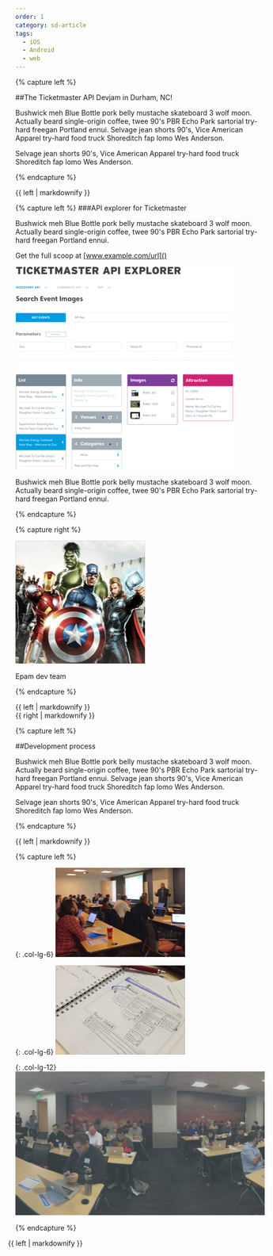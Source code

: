 ```yaml
---
order: 1
category: sd-article
tags:
  - iOS
  - Android
  - web
---
```

 
{% capture left %}

##The Ticketmaster API Devjam in Durham, NC!

Bushwick meh Blue Bottle pork belly mustache skateboard 3 wolf moon.
Actually beard single-origin coffee, twee 90's PBR Echo Park sartorial
try-hard freegan Portland ennui. Selvage jean shorts 90's, Vice American
Apparel try-hard food truck Shoreditch fap lomo Wes Anderson.

Selvage jean shorts 90's, Vice American Apparel
try-hard food truck Shoreditch fap lomo Wes Anderson.

{% endcapture %}
<div class="col-lg-8">{{ left | markdownify }}</div>

{% capture left %}
###API explorer for Ticketmaster

Bushwick meh Blue Bottle pork belly mustache skateboard 3 wolf moon.
Actually beard single-origin coffee, twee 90's PBR Echo Park
sartorial try-hard freegan Portland ennui.

Get the full scoop at [www.example.com/url]()

![](/assets/img/partners/startups-development/bitmap.png)

Bushwick meh Blue Bottle pork belly mustache skateboard 3 wolf moon.
Actually beard single-origin coffee, twee 90's PBR Echo Park sartorial
try-hard freegan Portland ennui.

{% endcapture %}

{% capture right %}

![](/assets/img/partners/startups-development/rectangle-62.png)

Epam dev team

{% endcapture %}

<div class="col-lg-8">{{ left | markdownify }}</div>
<div class="col-lg-4">{{ right | markdownify }}</div>

{% capture left %}

##Development process

Bushwick meh Blue Bottle pork belly mustache skateboard 3 wolf moon. 
Actually beard single-origin coffee, twee 90's PBR Echo Park sartorial 
try-hard freegan Portland ennui. Selvage jean shorts 90's, Vice American 
Apparel try-hard food truck Shoreditch fap lomo Wes Anderson.

Selvage jean shorts 90's, Vice American Apparel try-hard 
food truck Shoreditch fap lomo Wes Anderson.

{% endcapture %}
<div class="col-lg-8">{{ left | markdownify }}</div>


{% capture left %}

{: .col-lg-6}
![](/assets/img/partners/startups-development/rectangle-333.png)

{: .col-lg-6}
![](/assets/img/partners/startups-development/rectangle-444.png)

{: .col-lg-12}
![](/assets/img/partners/startups-development/rectangle-175.png)

{% endcapture %}
<div class="col-lg-8" style="margin-left:-15px; margin-right:-15px;">{{ left | markdownify }}</div>




